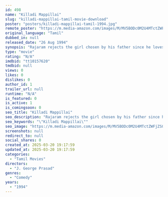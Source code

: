 ```yaml
---
id: 498
name: "Killadi Mappillai"
slug: "killadi-mappillai-tamil-movie-download"
poster: "posters/killadi-mappillai-tamil-1994.jpg"
remote_poster: "https://m.media-amazon.com/images/M/MV5BODc0M2U4MTctZWFjZS00NTgzLTljZWUtZjA4ZjA0ZDI1YTkwXkEyXkFqcGdeQXVyMjA4OTI5NDQ@._V1_SX300.jpg"
original_language: "Tamil"
dubbed_in: null
released_date: "26 Aug 1994"
synopsis: "Rajaram rejects the girl chosen by his father since he loves Shanthi. However, he must first take up the herculean task of impressing Shanthi's parents so that they will permit him to marry her."
type: "movie"
rating: "N/A"
imdbid: "tt10157620"
tmdbid: null
views: 0
likes: 0
dislikes: 0
author_id: 1
trailer_url: null
runtime: "N/A"
is_featured: 0
is_active: 1
is_comingsoon: 0
seo_title: "Killadi Mappillai"
seo_description: "Rajaram rejects the girl chosen by his father since he loves Shanthi. However, he must first take up the herculean task of impressing Shanthi's parents so that they will permit him to marry her."
seo_keywords: "\"Killadi Mappillai\""
seo_image: "https://m.media-amazon.com/images/M/MV5BODc0M2U4MTctZWFjZS00NTgzLTljZWUtZjA4ZjA0ZDI1YTkwXkEyXkFqcGdeQXVyMjA4OTI5NDQ@._V1_SX300.jpg"
screenshots: null
redirect_to: null
social_shares: 0
created_at: 2025-03-20 19:17:59
updated_at: 2025-03-20 19:17:59
categories:
  - "Tamil Movies"
directors:
  - "J. George Prasad"
genres:
  - "Comedy"
years:
  - "1994"
---
```

